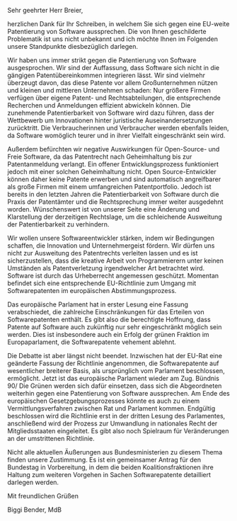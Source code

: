 Sehr geehrter Herr Breier,

herzlichen Dank für Ihr Schreiben, in welchem Sie sich gegen eine
EU-weite Patentierung von Software aussprechen. Die von Ihnen
geschilderte Problematik ist uns nicht unbekannt und ich möchte Ihnen im
Folgenden unsere Standpunkte diesbezüglich darlegen.

Wir haben uns immer strikt gegen die Patentierung von Software
ausgesprochen. Wir sind der Auffassung, dass Software sich nicht in die
gängigen Patentübereinkommen integrieren lässt. Wir sind vielmehr
überzeugt davon, das diese Patente vor allem Großunternehmen nützen und
kleinen und mittleren Unternehmen schaden: Nur größere Firmen verfügen
über eigene Patent- und Rechtsabteilungen, die entsprechende Recherchen
und Anmeldungen effizient abwickeln können. Die zunehmende
Patentierbarkeit von Software wird dazu führen, dass der Wettbewerb um
Innovationen hinter juristische Auseinandersetzungen zurücktritt. Die
Verbraucherinnen und Verbraucher werden ebenfalls leiden, da Software
womöglich teurer und in ihrer Vielfalt eingeschränkt sein wird.

Außerdem befürchten wir negative Auswirkungen für Open-Source- und Freie
Software, da das Patentrecht nach Geheimhaltung bis zur Patentanmeldung
verlangt. Ein offener Entwicklungsprozess funktioniert jedoch mit einer
solchen Geheimhaltung nicht. Open Source-Entwickler können daher keine
Patente erwerben und sind automatisch angreifbarer als große Firmen mit
einem umfangreichen Patentportfolio. Jedoch ist bereits in den letzten
Jahren die Patentierbarkeit von Software durch die Praxis der
Patentämter und die Rechtsprechung immer weiter ausgedehnt worden.
Wünschenswert ist von unserer Seite eine Änderung und Klarstellung der
derzeitigen Rechtslage, um die schleichende Ausweitung der
Patentierbarkeit zu verhindern.

Wir wollen unsere Softwareentwickler stärken, indem wir Bedingungen
schaffen, die Innovation und Unternehmergeist fördern. Wir dürfen uns
nicht zur Ausweitung des Patentrechts verleiten lassen und es ist
sicherzustellen, dass die kreative Arbeit von Programmierern unter
keinen Umständen als Patentverletzung irgendwelcher Art betrachtet wird.
Software ist durch das Urheberrecht angemessen geschützt. Momentan
befindet sich eine entsprechende EU-Richtlinie zum Umgang mit
Softwarepatenten im europäischen Abstimmungsprozess.

Das europäische Parlament hat in erster Lesung eine Fassung
verabschiedet, die zahlreiche Einschränkungen für das Erteilen von
Softwarepatenten enthält. Es gibt also die berechtigte Hoffnung, dass
Patente auf Software auch zukünftig nur sehr eingeschränkt möglich sein
werden. Dies ist insbesondere auch ein Erfolg der grünen Fraktion im
Europaparlament, die Softwarepatente vehement ablehnt.

Die Debatte ist aber längst nicht beendet. Inzwischen hat der EU-Rat
eine geänderte Fassung der Richtlinie angenommen, die Softwarepatente
auf wesentlicher breiterer Basis, als ursprünglich vom Parlament
beschlossen, ermöglicht. Jetzt ist das europäische Parlament wieder am
Zug. Bündnis 90/ Die Grünen werden sich dafür einsetzen, dass sich die
Abgeordneten weiterhin gegen eine Patentierung von Software aussprechen.
Am Ende des europäischen Gesetzgebungsprozesses könnte es auch zu einem
Vermittlungsverfahren zwischen Rat und Parlament kommen. Endgültig
beschlossen wird die Richtlinie erst in der dritten Lesung des
Parlamentes, anschließend wird der Prozess zur Umwandlung in nationales
Recht der Mitgliedsstaaten eingeleitet. Es gibt also noch Spielraum für
Veränderungen an der umstrittenen Richtlinie.

Nicht alle aktuellen Äußerungen aus Bundesministerien zu diesem Thema
finden unsere Zustimmung. Es ist ein gemeinsamer Antrag für den
Bundestag in Vorbereitung, in dem die beiden Koalitionsfraktionen ihre
Haltung zum weiteren Vorgehen in Sachen Softwarepatente detailliert
darlegen werden.

Mit freundlichen Grüßen

Biggi Bender, MdB
